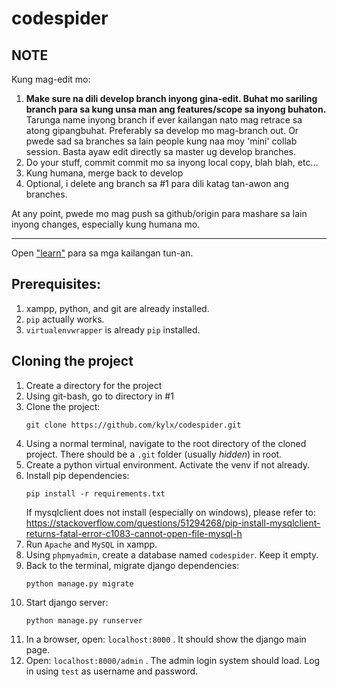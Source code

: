 # codespider

## NOTE
Kung mag-edit mo:
1. **Make sure na dili develop branch inyong gina-edit. Buhat mo sariling branch para sa kung unsa man ang features/scope sa inyong buhaton.**
Tarunga name inyong branch if ever kailangan nato mag retrace sa atong gipangbuhat. Preferably sa develop mo mag-branch out. Or pwede sad sa branches sa lain people kung naa moy 'mini' collab session. Basta ayaw edit directly sa master ug develop branches.
2. Do your stuff, commit commit mo sa inyong local copy, blah blah, etc...
3. Kung humana, merge back to develop
5. Optional, i delete ang branch sa #1 para dili katag tan-awon ang branches.

At any point, pwede mo mag push sa github/origin para mashare sa lain inyong changes, especially kung humana mo.

---
Open ["learn"](https://github.com/kylx/codespider/tree/master/learn) para sa mga kailangan tun-an.


## Prerequisites:
1. xampp, python, and git are already installed.
2. `pip` actually works.
3. `virtualenvwrapper` is already `pip` installed.
   
## Cloning the project

1. Create a directory for the project
2. Using git-bash, go to directory in #1
3.  Clone the project:
    ```
    git clone https://github.com/kylx/codespider.git
    ```
4.  Using a normal terminal, navigate to the root directory of the cloned project. There should be a `.git` folder (usually *hidden*) in root.
5.  Create a python virtual environment. Activate the venv if not already.
6.  Install pip dependencies:
    ```
    pip install -r requirements.txt
    ```
    If mysqlclient does not install (especially on windows), please refer to: []()https://stackoverflow.com/questions/51294268/pip-install-mysqlclient-returns-fatal-error-c1083-cannot-open-file-mysql-h
7.  Run `Apache` and `MySQL` in xampp.
8.  Using `phpmyadmin`, create a database named `codespider`. Keep it empty.
9.  Back to the terminal, migrate django dependencies:
    ```
    python manage.py migrate
    ```
10. Start django server:
    ```
    python manage.py runserver
    ```
11. In a browser, open: `localhost:8000` . It should show the django main page.
12. Open: `localhost:8000/admin` . The admin login system should load. Log in using `test` as username and password.
